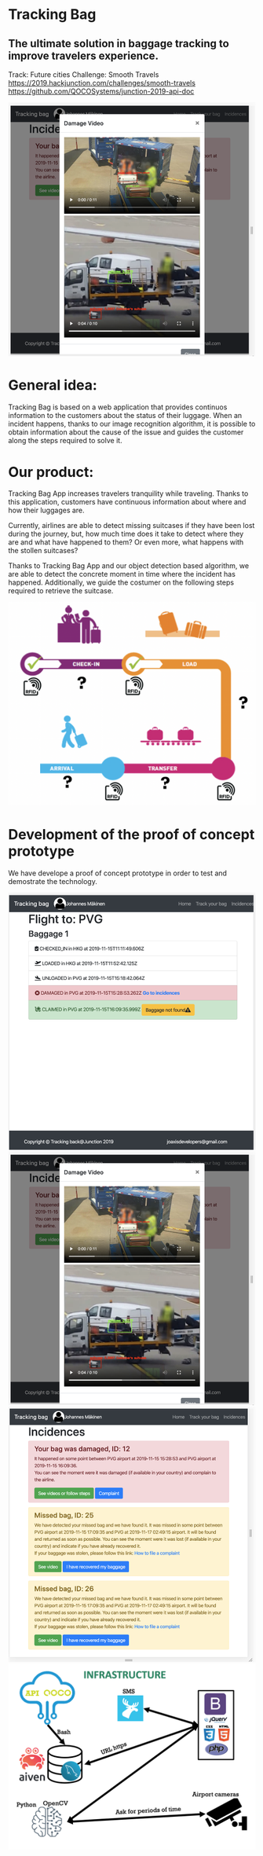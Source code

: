 # Tracking Bag 
## The ultimate solution in baggage tracking to improve travelers experience. 
Track: Future cities
Challenge: Smooth Travels
https://2019.hackjunction.com/challenges/smooth-travels
https://github.com/QOCOSystems/junction-2019-api-doc

![Tracking Bag visual interface](./images/img2.png)

# General idea:
Tracking Bag is based on a web application that provides continuos information to the customers about the status of their luggage. When an incident happens, thanks to our image recognition algorithm, it is possible to obtain information about the cause of the issue and guides the customer along the steps required to solve it.


# Our product:
Tracking Bag App increases travelers tranquility while traveling. Thanks to this application, customers have continuous information about where and how their luggages are. 

Currently, airlines are able to detect missing suitcases if they have been lost during the journey, but, how much time does it take to detect where they are and what have happened to them? Or even more, what happens with the stollen suitcases?

Thanks to Tracking Bag App and our object detection based algorithm, we are able to detect the concrete moment in time where the incident has happened. Additionally, we guide the costumer on the following steps required to retrieve the suitcase.

![img1](./images/img4.png)


# Development of the proof of concept prototype
We have develope a proof of concept prototype in order to test and demostrate the technology.  

![img1](./images/img1.png)
![img2](./images/img2.png)
![img3](./images/img3.png)
![Block Diagram](./images/diagram.png)
